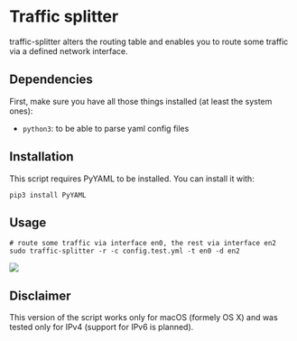 # Traffic splitter

traffic-splitter alters the routing table and enables you to route some traffic via a defined network interface.

## Dependencies

First, make sure you have all those things installed (at least the system ones):

- `python3`: to be able to parse yaml config files

## Installation

This script requires PyYAML to be installed. You can install it with:

```
pip3 install PyYAML
```

## Usage

```
# route some traffic via interface en0, the rest via interface en2
sudo traffic-splitter -r -c config.test.yml -t en0 -d en2
```

![](documentation/traffic-splitter.showoff.gif)

## Disclaimer

This version of the script works only for macOS (formely OS X) and was tested only for IPv4 (support for IPv6 is planned).
